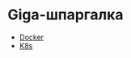 # Giga-шпаргалка


* [Docker](https://github.com/mixa2130/docker_setups/blob/master/docker/README.md)
* [K8s](https://github.com/mixa2130/docker_setups/blob/master/k8s/README.md)

